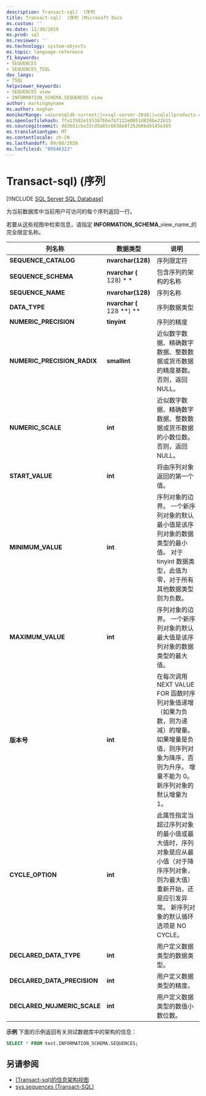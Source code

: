 ```yaml
---
description: Transact-sql)  (序列
title: Transact-sql)  (序列 |Microsoft Docs
ms.custom: ''
ms.date: 12/30/2019
ms.prod: sql
ms.reviewer: ''
ms.technology: system-objects
ms.topic: language-reference
f1_keywords:
- SEQUENCES
- SEQUENCES_TSQL
dev_langs:
- TSQL
helpviewer_keywords:
- SEQUENCES view
- INFORMATION_SCHEMA.SEQUENCES view
author: markingmyname
ms.author: maghan
monikerRange: =azuresqldb-current||>=sql-server-2016||=sqlallproducts-allversions||>=sql-server-linux-2017||=azuresqldb-mi-current
ms.openlocfilehash: 7fa13582e155387bbe7b7122e0051d830be2261b
ms.sourcegitcommit: dd36d1cbe32cd5a65c6638e8f252b0bd8145e165
ms.translationtype: MT
ms.contentlocale: zh-CN
ms.lasthandoff: 09/08/2020
ms.locfileid: "89546323"
---
```

# <a name="sequences-transact-sql"></a>Transact-sql)  (序列

[!INCLUDE [SQL Server SQL Database](../../includes/applies-to-version/sql-asdb.md)]

为当前数据库中当前用户可访问的每个序列返回一行。

若要从这些视图中检索信息，请指定 **INFORMATION_SCHEMA**_view_name_的完全限定名称。

|列名称|数据类型|说明|
|-----------------|---------------|-----------------|
|**SEQUENCE_CATALOG**|**nvarchar(128)**|序列限定符|
|**SEQUENCE_SCHEMA**|**nvarchar (** 128) * *|包含序列的架构的名称|
|**SEQUENCE_NAME**|**nvarchar(128)**|序列名称|
|**DATA_TYPE**|**nvarchar (** 128 **) **|序列数据类型|
|**NUMERIC_PRECISION**|**tinyint**|序列的精度|
|**NUMERIC_PRECISION_RADIX**|**smallint**|近似数字数据、精确数字数据、整数数据或货币数据的精度基数。 否则，返回 NULL。|
|**NUMERIC_SCALE**|**int**|近似数字数据、精确数字数据、整数数据或货币数据的小数位数。 否则，返回 NULL。|
|**START_VALUE**|**int**|将由序列对象返回的第一个值。|
|**MINIMUM_VALUE**|**int**|序列对象的边界。 一个新序列对象的默认最小值是该序列对象的数据类型的最小值。 对于 tinyint 数据类型，此值为零，对于所有其他数据类型则为负数。|
|**MAXIMUM_VALUE**|**int**|序列对象的边界。 一个新序列对象的默认最大值是该序列对象的数据类型的最大值。|
|**版本号**|**int**|在每次调用 NEXT VALUE FOR 函数时序列对象值递增（如果为负数，则为递减）的增量。 如果增量是负值，则序列对象为降序，否则为升序。 增量不能为 0。 新序列对象的默认增量为 1。
|**CYCLE_OPTION**|**int**|此属性指定当超过序列对象的最小值或最大值时，序列对象是应从最小值（对于降序序列对象，则为最大值）重新开始，还是应引发异常。 新序列对象的默认循环选项是 NO CYCLE。
|**DECLARED_DATA_TYPE**|**int**|用户定义数据类型的数据类型。|
|**DECLARED_DATA_PRECISION**|**int**|用户定义数据类型的精度。|
|**DECLARED_NUJMERIC_SCALE**|**int**|用户定义数据类型的数值小数位数。|

**示例** 下面的示例返回有关测试数据库中的架构的信息：

```sql
SELECT * FROM test.INFORMATION_SCHEMA.SEQUENCES;
```

## <a name="see-also"></a>另请参阅

- [&#40;Transact-sql&#41;的信息架构视图 ](~/relational-databases/system-information-schema-views/system-information-schema-views-transact-sql.md)
- [sys.sequences (Transact-SQL)](../../relational-databases/system-catalog-views/sys-sequences-transact-sql.md)
